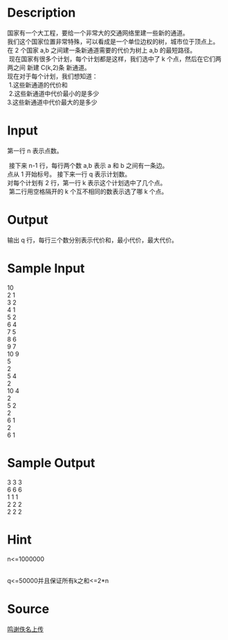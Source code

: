
# Description

<div class="content"><div>国家有一个大工程，要给一个非常大的交通网络里建一些新的通道。 </div>
<div>我们这个国家位置非常特殊，可以看成是一个单位边权的树，城市位于顶点上。 </div>
<div>在 2 个国家 a,b 之间建一条新通道需要的代价为树上 a,b 的最短路径。</div>
<div> 现在国家有很多个计划，每个计划都是这样，我们选中了 k 个点，然后在它们两两之间 新建 C(k,2)条 新通道。</div>
<div>现在对于每个计划，我们想知道：</div>
<div> 1.这些新通道的代价和</div>
<div> 2.这些新通道中代价最小的是多少 </div>
<div>3.这些新通道中代价最大的是多少</div>
<div></div></div>

# Input

<div class="content"><p>第一行 n 表示点数。</p>
<div>
<div> 接下来 n-1 行，每行两个数 a,b 表示 a 和 b 之间有一条边。</div>
<div>点从 1 开始标号。 接下来一行 q 表示计划数。</div>
<div>对每个计划有 2 行，第一行 k 表示这个计划选中了几个点。</div>
<div> 第二行用空格隔开的 k 个互不相同的数表示选了哪 k 个点。</div>
<div></div>
</div></div>

# Output

<div class="content"><p>输出 q 行，每行三个数分别表示代价和，最小代价，最大代价。 </p>
<div>
<div></div>
</div></div>

# Sample Input

<div class="content"><span class="sampledata">10 <br/>
2 1 <br/>
3 2 <br/>
4 1 <br/>
5 2 <br/>
6 4 <br/>
7 5<br/>
8 6 <br/>
9 7 <br/>
10 9 <br/>
5 <br/>
2 <br/>
5 4 <br/>
2 <br/>
10 4 <br/>
2 <br/>
5 2 <br/>
2 <br/>
6 1 <br/>
2 <br/>
6 1 <br/>
</span></div>

# Sample Output

<div class="content"><span class="sampledata">3 3 3 <br/>
6 6 6 <br/>
1 1 1 <br/>
2 2 2 <br/>
2 2 2 </span></div>

# Hint

<div class="content"><p></p><p>n&lt;=1000000 </p><br/>
<div>q&lt;=50000并且保证所有k之和&lt;=2*n </div><p></p></div>

# Source

<div class="content"><p><a href="problemset.php?search=鸣谢佚名上传">鸣谢佚名上传</a></p></div>

